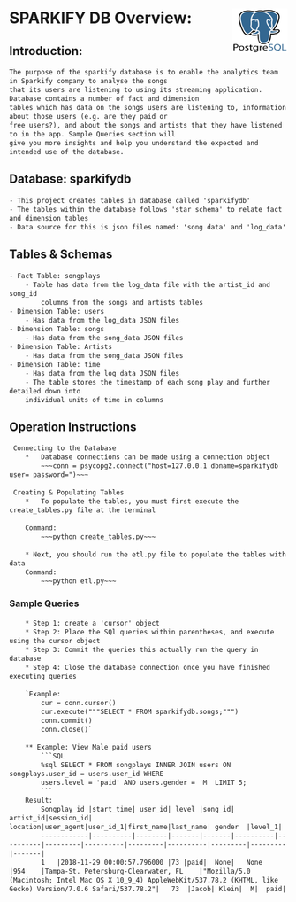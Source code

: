 # SPARKIFY DB Overview: 		<img src="images/postgresql_logo.png" width="100" height="80" ALIGN="right">

## Introduction: 
	The purpose of the sparkify database is to enable the analytics team in Sparkify company to analyse the songs 
	that its users are listening to using its streaming application. Database contains a number of fact and dimension
	tables which has data on the songs users are listening to, information about those users (e.g. are they paid or 
	free users?), and about the songs and artists that they have listened to in the app. Sample Queries section will
	give you more insights and help you understand the expected and intended use of the database.
 
## Database: sparkifydb
 
    - This project creates tables in database called 'sparkifydb'
    - The tables within the database follows 'star schema' to relate fact and dimension tables
    - Data source for this is json files named: 'song data' and 'log_data'

## Tables & Schemas

    - Fact Table: songplays
		- Table has data from the log_data file with the artist_id and song_id
			columns from the songs and artists tables
    - Dimension Table: users
		- Has data from the log_data JSON files
	- Dimension Table: songs 
		- Has data from the song_data JSON files
	- Dimension Table: Artists
		- Has data from the song_data JSON files
	- Dimension Table: time
		- Has data from the log_data JSON files
		- The table stores the timestamp of each song play and further detailed down into 
		individual units of time in columns
  
## Operation Instructions

	 Connecting to the Database
		*   Database connections can be made using a connection object
			~~~conn = psycopg2.connect("host=127.0.0.1 dbname=sparkifydb user= password=")~~~

	 Creating & Populating Tables
		* 	To populate the tables, you must first execute the create_tables.py file at the terminal
		
		Command:
			~~~python create_tables.py~~~
	   
		* Next, you should run the etl.py file to populate the tables with data
		Command:
			~~~python etl.py~~~
		
### Sample Queries

		* Step 1: create a 'cursor' object 
		* Step 2: Place the SQl queries within parentheses, and execute using the cursor object
		* Step 3: Commit the queries this actually run the query in database
		* Step 4: Close the database connection once you have finished executing queries

		`Example:
			cur = conn.cursor()
			cur.execute("""SELECT * FROM sparkifydb.songs;""")
			conn.commit()
			conn.close()`
		
		** Example: View Male paid users
			```SQL
			%sql SELECT * FROM songplays INNER JOIN users ON songplays.user_id = users.user_id WHERE 
			users.level = 'paid' AND users.gender = 'M' LIMIT 5;
			```
		Result:
			Songplay_id |start_time| user_id| level	|song_id| artist_id|session_id|	location|user_agent|user_id_1|first_name|last_name|	gender	|level_1|
			------------|----------|--------|-------|-------|----------|----------|---------|----------|---------|----------|---------|---------|-------|
			1	|2018-11-29 00:00:57.796000	|73	|paid|	None|	None	|954	|Tampa-St. Petersburg-Clearwater, FL	|"Mozilla/5.0 (Macintosh; Intel Mac OS X 10_9_4) AppleWebKit/537.78.2 (KHTML, like Gecko) Version/7.0.6 Safari/537.78.2"|	73	|Jacob|	Klein|	M|	paid|
